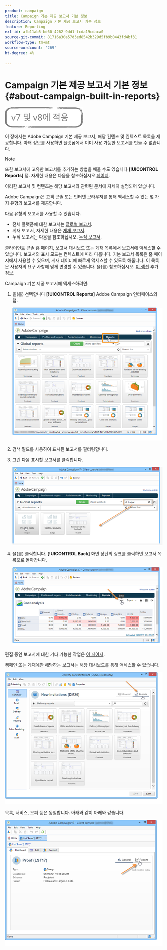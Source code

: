```yaml
---
product: campaign
title: Campaign 기본 제공 보고서 기본 정보
description: Campaign 기본 제공 보고서 기본 정보
feature: Reporting
exl-id: afb11ab5-bd60-4262-9dd1-fcda19cdaca0
source-git-commit: 81716a30a57d3ed8542b329d5fb9b0443fd4bf31
workflow-type: tm+mt
source-wordcount: '269'
ht-degree: 4%

---
```


# Campaign 기본 제공 보고서 기본 정보{#about-campaign-built-in-reports}

![](../../assets/common.svg)

이 장에서는 Adobe Campaign 기본 제공 보고서, 해당 컨텐츠 및 컨텍스트 목록을 제공합니다. 아래 정보를 사용하면 플랫폼에서 이미 사용 가능한 보고서를 만들 수 없습니다.

>[!NOTE]
>
>또한 보고서에 고유한 보고서를 추가하는 방법을 배울 수도 있습니다 **[!UICONTROL Reports]** 탭. 자세한 내용은 다음을 참조하십시오 [페이지](../../reporting/using/configuring-access-to-the-report.md#defining-the-filtering-options).

이러한 보고서 및 컨텐츠는 해당 보고서와 관련된 문서에 자세히 설명되어 있습니다.

Adobe Campaign은 고객 콘솔 또는 인터넷 브라우저를 통해 액세스할 수 있는 몇 가지 유형의 보고서를 제공합니다.

다음 유형의 보고서를 사용할 수 있습니다.

* 전체 플랫폼에 대한 보고서는 [글로벌 보고서](../../reporting/using/global-reports.md).
* 게재 보고서, 자세한 내용은 [게재 보고서](../../reporting/using/delivery-reports.md).
* 누적 보고서는 다음을 참조하십시오. [누적 보고서](../../reporting/using/cumulative-reports.md).

클라이언트 콘솔 홈 페이지, 보고서 대시보드 또는 게재 목록에서 보고서에 액세스할 수 있습니다. 보고서의 표시 모드는 컨텍스트에 따라 다릅니다. 기본 보고서 목록은 홈 페이지에서 사용할 수 있으며, 게재 데이터에 빠르게 액세스할 수 있도록 해줍니다. 이 목록은 사용자의 요구 사항에 맞게 변경할 수 있습니다. 을(를) 참조하십시오. [이 섹션](../../reporting/using/about-reports-creation-in-campaign.md) 추가 정보.

Campaign 기본 제공 보고서에 액세스하려면:

1. 을(를) 선택합니다 **[!UICONTROL Reports]** Adobe Campaign 인터페이스의 탭.

   ![](assets/reporting_access_from_home.png)

1. 검색 필드를 사용하여 표시된 보고서를 필터링합니다.

1. 그런 다음 표시할 보고서를 클릭합니다.

   ![](assets/reporting_edit_a_report.png)

1. 을(를) 클릭합니다. **[!UICONTROL Back]** 화면 상단의 링크를 클릭하면 보고서 목록으로 돌아갑니다.

   ![](assets/reporting_back_button.png)

편집 중인 보고서에 대한 기타 가능한 작업은 [이 페이지](../../reporting/using/actions-on-reports.md).

캠페인 또는 게재에만 해당하는 보고서는 해당 대시보드를 통해 액세스할 수 있습니다.

![](assets/reporting_on_a_delivery.png)

목록, 서비스, 오퍼 등은 동일합니다. 아래와 같이 아래와 같습니다.

![](assets/reporting_on_an_offer.png)

